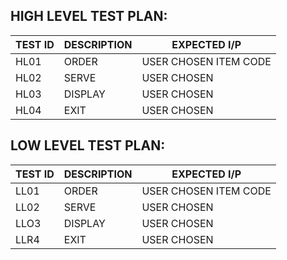 ## HIGH LEVEL TEST PLAN:

|TEST ID      |DESCRIPTION	       |EXPECTED I/P |
|----------|-------------------|-------|
|HL01      |ORDER   	   |USER CHOSEN ITEM CODE|
|HL02      |SERVE         |USER CHOSEN|
|HL03      |DISPLAY	       |USER CHOSEN|
|HL04      |EXIT	       |USER CHOSEN|


## LOW LEVEL TEST PLAN:

|TEST ID       |DESCRIPTION	    |EXPECTED I/P|
|------------|------------------|-------|
|LL01      	 |ORDER             |USER CHOSEN ITEM CODE|
|LL02	     |SERVE	            |USER CHOSEN |
|LLO3	     |DISPLAY	        |USER CHOSEN|
|LLR4	     |EXIT              |USER CHOSEN|





